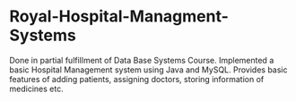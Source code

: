 # Royal-Hospital-Managment-Systems
Done in partial fulfillment of Data Base Systems Course. Implemented a basic Hospital Management system using Java and MySQL. Provides basic features of adding patients, assigning doctors, storing information of medicines etc.
